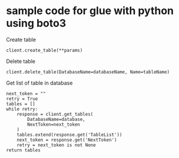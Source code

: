 # sample code for glue with python using boto3
Create table
```
client.create_table(**params)
```
Delete table
```
client.delete_table(DatabaseName=databaseName, Name=tableName)
```
Get list of table in database
```
next_token = ""
retry = True
tables = []
while retry:
    response = client.get_tables(
        DatabaseName=database,
        NextToken=next_token
    )
    tables.extend(response.get('TableList'))
    next_token = response.get('NextToken')
    retry = next_token is not None
return tables
```
